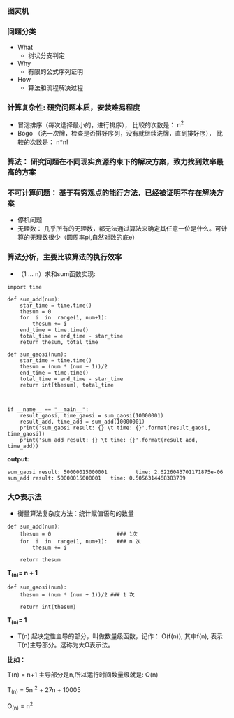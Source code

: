 ### 图灵机

### 问题分类
- What
   - 树状分支判定
- Why
   - 有限的公式序列证明
- How
   - 算法和流程解决过程


### 计算复杂性: 研究问题本质，安装难易程度
- 冒泡排序（每次选择最小的，进行排序）， 比较的次数是： n<sup>2</sup>
- Bogo （洗一次牌，检查是否排好序列，没有就继续洗牌，直到排好序）， 比较的次数是： n*n!

### 算法： 研究问题在不同现实资源约束下的解决方案，致力找到效率最高的方案

### 不可计算问题： 基于有穷观点的能行方法，已经被证明不存在解决方案
- 停机问题
- 无理数： 几乎所有的无理数，都无法通过算法来确定其任意一位是什么。可计算的无理数很少（圆周率pi,自然对数的底e）

### 算法分析，主要比较算法的执行效率
- （1 ... n）求和sum函数实现:
```
import time

def sum_add(num):
    star_time = time.time()
    thesum = 0
    for  i  in  range(1, num+1):
        thesum += i
    end_time = time.time()
    total_time = end_time - star_time
    return thesum, total_time

def sum_gaosi(num):
    star_time = time.time()
    thesum = (num * (num + 1))/2
    end_time = time.time()
    total_time = end_time - star_time
    return int(thesum), total_time



if __name__ == "__main__":
    result_gaosi, time_gaosi = sum_gaosi(10000001)
    result_add, time_add = sum_add(10000001)
    print('sum_gaosi result: {} \t time: {}'.format(result_gaosi, time_gaosi))
    print('sum_add result: {} \t time: {}'.format(result_add, time_add))
```
**output:**
```
sum_gaosi result: 50000015000001         time: 2.6226043701171875e-06
sum_add result: 50000015000001   time: 0.5056314468383789
```

### 大O表示法
- 衡量算法复杂度方法：统计赋值语句的数量
```
def sum_add(num):
    thesum = 0                     ### 1次
    for  i  in  range(1, num+1):   ### n 次
        thesum += i

    return thesum
```
**T<sub>(n)</sub>= n + 1**

```
def sum_gaosi(num):
    thesum = (num * (num + 1))/2 ### 1 次

    return int(thesum)
```
**T<sub>(n)</sub>= 1**

- T(n) 起决定性主导的部分，叫做数量级函数，记作： O(f(n)), 其中f(n), 表示T(n)主导部分。这称为大O表示法。

**比如：**

T(n) = n+1
主导部分是n,所以运行时间数量级就是:
O(n)

T<sub>(n)</sub> = 5n <sup>2</sup> + 27n + 10005

O<sub>(n)</sub> = n<sup>2</sup>


